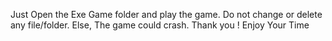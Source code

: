 Just Open the Exe Game folder and play the game.
Do not change or delete any file/folder. Else, The game could crash.
Thank you ! Enjoy Your Time
